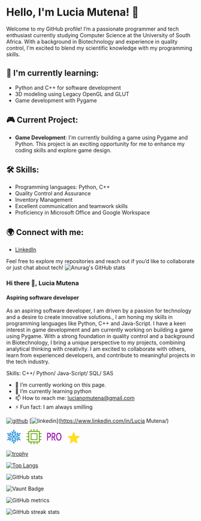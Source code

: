 # Hello, I'm Lucia Mutena! 👋

Welcome to my GitHub profile! I’m a passionate programmer and tech enthusiast currently studying Computer Science at the University of South Africa. With a background in Biotechnology and experience in quality control, I'm excited to blend my scientific knowledge with my programming skills.

## 🌱 I'm currently learning:
- Python and C++ for software development
- 3D modeling using Legacy OpenGL and GLUT
- Game development with Pygame

## 🎮 Current Project:
- **Game Development**: I'm currently building a game using Pygame and Python. This project is an exciting opportunity for me to enhance my coding skills and explore game design.

## 🛠️ Skills:
- Programming languages: Python, C++
- Quality Control and Assurance
- Inventory Management
- Excellent communication and teamwork skills
- Proficiency in Microsoft Office and Google Workspace

## 🌍 Connect with me:
- [LinkedIn](https://www.linkedin.com/in/lucia-mutena-218a51219?lipi=urn%3Ali%3Apage%3Ad_flagship3_profile_view_base_contact_details%3BXktfeNyaSTC0kumjeQdUZg%3D%3D)


Feel free to explore my repositories and reach out if you’d like to collaborate or just chat about tech!
![Anurag's GitHub stats](https://github-readme-stats.vercel.app/api?username=Lucia-Ndazoremhe-Mutena&show_icons=true&theme=radical)


### Hi there 👋, Lucia Mutena
#### Aspiring software developer
As an aspiring software developer, I am driven by a passion for technology and a desire to create innovative solutions., I am honing my skills in programming languages like Python, C++ and Java-Script. I have a keen interest in game development and am currently working on building a game using Pygame. With a strong foundation in quality control and a background in Biotechnology, I bring a unique perspective to my projects, combining analytical thinking with creativity. I am excited to collaborate with others, learn from experienced developers, and contribute to meaningful projects in the tech industry.

Skills: C++/ Python/ Java-Script/ SQL/ SAS 

- 🔭 I’m currently working on this page. 
- 🌱 I’m currently learning python 
- 📫 How to reach me: lucianomutena@gmail.com 
- ⚡ Fun fact: I am always smilling 


[<img src='https://cdn.jsdelivr.net/npm/simple-icons@3.0.1/icons/github.svg' alt='github' height='40'>](https://github.com/Lucia-Ndazoremhe-Mutena)  [<img src='https://cdn.jsdelivr.net/npm/simple-icons@3.0.1/icons/linkedin.svg' alt='linkedin' height='40'>](https://www.linkedin.com/in/Lucia Mutena/)  

<a href='https://archiveprogram.github.com/'><img src='https://raw.githubusercontent.com/acervenky/animated-github-badges/master/assets/acbadge.gif' width='40' height='40'></a> <a href='https://docs.github.com/en/developers'><img src='https://raw.githubusercontent.com/acervenky/animated-github-badges/master/assets/devbadge.gif' width='40' height='40'></a> <a href='https://github.com/pricing'><img src='https://raw.githubusercontent.com/acervenky/animated-github-badges/master/assets/pro.gif' width='40' height='40'></a> <a href='https://stars.github.com/'><img src='https://raw.githubusercontent.com/acervenky/animated-github-badges/master/assets/starbadge.gif' width='35' height='35'></a> 

[![trophy](https://github-profile-trophy.vercel.app/?username=Lucia-Ndazoremhe-Mutena)](https://github.com/ryo-ma/github-profile-trophy)

[![Top Langs](https://github-readme-stats.vercel.app/api/top-langs/?username=Lucia-Ndazoremhe-Mutena)](https://github.com/anuraghazra/github-readme-stats)

![GitHub stats](https://github-readme-stats.vercel.app/api?username=Lucia-Ndazoremhe-Mutena&show_icons=true&count_private=true)  

![Vaunt Badge](https://api.vaunt.dev/v1/github/entities/Lucia-Ndazoremhe-Mutena/contributions?format=svg&private=true)  

![GitHub metrics](https://metrics.lecoq.io/Lucia-Ndazoremhe-Mutena)  

![GitHub streak stats](https://streak-stats.demolab.com/?user=Lucia-Ndazoremhe-Mutena)  





